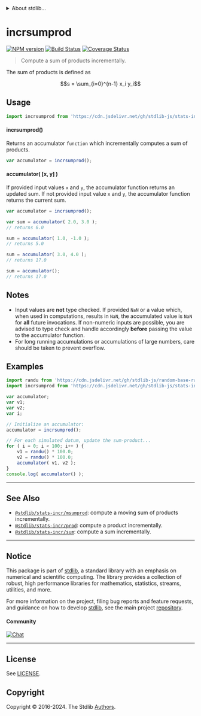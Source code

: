 <!--

@license Apache-2.0

Copyright (c) 2018 The Stdlib Authors.

Licensed under the Apache License, Version 2.0 (the "License");
you may not use this file except in compliance with the License.
You may obtain a copy of the License at

   http://www.apache.org/licenses/LICENSE-2.0

Unless required by applicable law or agreed to in writing, software
distributed under the License is distributed on an "AS IS" BASIS,
WITHOUT WARRANTIES OR CONDITIONS OF ANY KIND, either express or implied.
See the License for the specific language governing permissions and
limitations under the License.

-->


<details>
  <summary>
    About stdlib...
  </summary>
  <p>We believe in a future in which the web is a preferred environment for numerical computation. To help realize this future, we've built stdlib. stdlib is a standard library, with an emphasis on numerical and scientific computation, written in JavaScript (and C) for execution in browsers and in Node.js.</p>
  <p>The library is fully decomposable, being architected in such a way that you can swap out and mix and match APIs and functionality to cater to your exact preferences and use cases.</p>
  <p>When you use stdlib, you can be absolutely certain that you are using the most thorough, rigorous, well-written, studied, documented, tested, measured, and high-quality code out there.</p>
  <p>To join us in bringing numerical computing to the web, get started by checking us out on <a href="https://github.com/stdlib-js/stdlib">GitHub</a>, and please consider <a href="https://opencollective.com/stdlib">financially supporting stdlib</a>. We greatly appreciate your continued support!</p>
</details>

# incrsumprod

[![NPM version][npm-image]][npm-url] [![Build Status][test-image]][test-url] [![Coverage Status][coverage-image]][coverage-url] <!-- [![dependencies][dependencies-image]][dependencies-url] -->

> Compute a sum of products incrementally.

<section class="intro">

The sum of products is defined as

<!-- <equation class="equation" label="eq:sum_product" align="center" raw="s = \sum_{i=0}^{n-1} x_i y_i" alt="Equation for the sum of products."> -->

```math
s = \sum_{i=0}^{n-1} x_i y_i
```

<!-- <div class="equation" align="center" data-raw-text="s = \sum_{i=0}^{n-1} x_i y_i" data-equation="eq:sum_product">
    <img src="https://cdn.jsdelivr.net/gh/stdlib-js/stdlib@49d8cabda84033d55d7b8069f19ee3dd8b8d1496/lib/node_modules/@stdlib/stats/incr/sumprod/docs/img/equation_sum_product.svg" alt="Equation for the sum of products.">
    <br>
</div> -->

<!-- </equation> -->

</section>

<!-- /.intro -->



<section class="usage">

## Usage

```javascript
import incrsumprod from 'https://cdn.jsdelivr.net/gh/stdlib-js/stats-incr-sumprod@deno/mod.js';
```

#### incrsumprod()

Returns an accumulator `function` which incrementally computes a sum of products.

```javascript
var accumulator = incrsumprod();
```

#### accumulator( \[x, y] )

If provided input values `x` and `y`, the accumulator function returns an updated sum. If not provided input value `x` and `y`, the accumulator function returns the current sum.

```javascript
var accumulator = incrsumprod();

var sum = accumulator( 2.0, 3.0 );
// returns 6.0

sum = accumulator( 1.0, -1.0 );
// returns 5.0

sum = accumulator( 3.0, 4.0 );
// returns 17.0

sum = accumulator();
// returns 17.0
```

</section>

<!-- /.usage -->

<section class="notes">

## Notes

-   Input values are **not** type checked. If provided `NaN` or a value which, when used in computations, results in `NaN`, the accumulated value is `NaN` for **all** future invocations. If non-numeric inputs are possible, you are advised to type check and handle accordingly **before** passing the value to the accumulator function.
-   For long running accumulations or accumulations of large numbers, care should be taken to prevent overflow.

</section>

<!-- /.notes -->

<section class="examples">

## Examples

<!-- eslint no-undef: "error" -->

```javascript
import randu from 'https://cdn.jsdelivr.net/gh/stdlib-js/random-base-randu@deno/mod.js';
import incrsumprod from 'https://cdn.jsdelivr.net/gh/stdlib-js/stats-incr-sumprod@deno/mod.js';

var accumulator;
var v1;
var v2;
var i;

// Initialize an accumulator:
accumulator = incrsumprod();

// For each simulated datum, update the sum-product...
for ( i = 0; i < 100; i++ ) {
    v1 = randu() * 100.0;
    v2 = randu() * 100.0;
    accumulator( v1, v2 );
}
console.log( accumulator() );
```

</section>

<!-- /.examples -->

<!-- Section for related `stdlib` packages. Do not manually edit this section, as it is automatically populated. -->

<section class="related">

* * *

## See Also

-   <span class="package-name">[`@stdlib/stats-incr/msumprod`][@stdlib/stats/incr/msumprod]</span><span class="delimiter">: </span><span class="description">compute a moving sum of products incrementally.</span>
-   <span class="package-name">[`@stdlib/stats-incr/prod`][@stdlib/stats/incr/prod]</span><span class="delimiter">: </span><span class="description">compute a product incrementally.</span>
-   <span class="package-name">[`@stdlib/stats-incr/sum`][@stdlib/stats/incr/sum]</span><span class="delimiter">: </span><span class="description">compute a sum incrementally.</span>

</section>

<!-- /.related -->

<!-- Section for all links. Make sure to keep an empty line after the `section` element and another before the `/section` close. -->


<section class="main-repo" >

* * *

## Notice

This package is part of [stdlib][stdlib], a standard library with an emphasis on numerical and scientific computing. The library provides a collection of robust, high performance libraries for mathematics, statistics, streams, utilities, and more.

For more information on the project, filing bug reports and feature requests, and guidance on how to develop [stdlib][stdlib], see the main project [repository][stdlib].

#### Community

[![Chat][chat-image]][chat-url]

---

## License

See [LICENSE][stdlib-license].


## Copyright

Copyright &copy; 2016-2024. The Stdlib [Authors][stdlib-authors].

</section>

<!-- /.stdlib -->

<!-- Section for all links. Make sure to keep an empty line after the `section` element and another before the `/section` close. -->

<section class="links">

[npm-image]: http://img.shields.io/npm/v/@stdlib/stats-incr-sumprod.svg
[npm-url]: https://npmjs.org/package/@stdlib/stats-incr-sumprod

[test-image]: https://github.com/stdlib-js/stats-incr-sumprod/actions/workflows/test.yml/badge.svg?branch=main
[test-url]: https://github.com/stdlib-js/stats-incr-sumprod/actions/workflows/test.yml?query=branch:main

[coverage-image]: https://img.shields.io/codecov/c/github/stdlib-js/stats-incr-sumprod/main.svg
[coverage-url]: https://codecov.io/github/stdlib-js/stats-incr-sumprod?branch=main

<!--

[dependencies-image]: https://img.shields.io/david/stdlib-js/stats-incr-sumprod.svg
[dependencies-url]: https://david-dm.org/stdlib-js/stats-incr-sumprod/main

-->

[chat-image]: https://img.shields.io/gitter/room/stdlib-js/stdlib.svg
[chat-url]: https://app.gitter.im/#/room/#stdlib-js_stdlib:gitter.im

[stdlib]: https://github.com/stdlib-js/stdlib

[stdlib-authors]: https://github.com/stdlib-js/stdlib/graphs/contributors

[umd]: https://github.com/umdjs/umd
[es-module]: https://developer.mozilla.org/en-US/docs/Web/JavaScript/Guide/Modules

[deno-url]: https://github.com/stdlib-js/stats-incr-sumprod/tree/deno
[umd-url]: https://github.com/stdlib-js/stats-incr-sumprod/tree/umd
[esm-url]: https://github.com/stdlib-js/stats-incr-sumprod/tree/esm
[branches-url]: https://github.com/stdlib-js/stats-incr-sumprod/blob/main/branches.md

[stdlib-license]: https://raw.githubusercontent.com/stdlib-js/stats-incr-sumprod/main/LICENSE

<!-- <related-links> -->

[@stdlib/stats/incr/msumprod]: https://github.com/stdlib-js/stats-incr-msumprod/tree/deno

[@stdlib/stats/incr/prod]: https://github.com/stdlib-js/stats-incr-prod/tree/deno

[@stdlib/stats/incr/sum]: https://github.com/stdlib-js/stats-incr-sum/tree/deno

<!-- </related-links> -->

</section>

<!-- /.links -->
